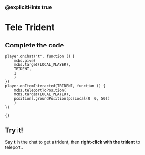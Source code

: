 ### @explicitHints true

# Tele Trident

## Complete the code

```blocks
player.onChat("t", function () {
    mobs.give(
    mobs.target(LOCAL_PLAYER),
    TRIDENT,
    1
    )
})
player.onItemInteracted(TRIDENT, function () {
    mobs.teleportToPosition(
    mobs.target(LOCAL_PLAYER),
    positions.groundPosition(posLocal(0, 0, 50))
    )
})
```

```template
{}
```

## Try it!

Say **t** in the chat to get a trident, then **right-click with the trident** to teleport..